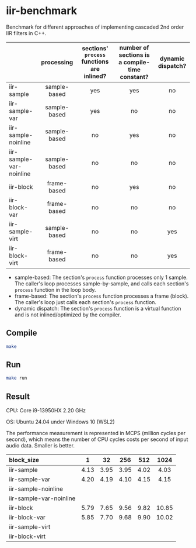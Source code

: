 # iir-benchmark

Benchmark for different approaches of implementing cascaded 2nd order IIR filters in C++.

|                         | processing   | sections' `process` functions are inlined? | number of sections is a compile-time constant? | dynamic dispatch? |
| :---------------------- | :----------: | :----------------------------------------: | :--------------------------------------------: | :---------------: |
| iir-sample              | sample-based | yes                                        | yes                                            | no                |
| iir-sample-var          | sample-based | yes                                        | no                                             | no                |
| iir-sample-noinline     | sample-based | no                                         | yes                                            | no                |
| iir-sample-var-noinline | sample-based | no                                         | no                                             | no                |
| iir-block               | frame-based  | no                                         | yes                                            | no                |
| iir-block-var           | frame-based  | no                                         | no                                             | no                |
| iir-sample-virt         | sample-based | no                                         | no                                             | yes               |
| iir-block-virt          | frame-based  | no                                         | no                                             | yes               |

* sample-based: The section's `process` function processes only 1 sample. The caller's loop processes sample-by-sample, and calls each section's `process` function in the loop body.
* frame-based: The section's `process` function processes a frame (block). The caller's loop just calls each section's `process` function.
* dynamic dispatch: The section's `process` function is a virtual function and is not inlined/optimized by the compiler.

## Compile

```sh
make
```

## Run

```sh
make run
```

## Result

CPU: Core i9-13950HX 2.20 GHz

OS: Ubuntu 24.04 under Windows 10 (WSL2)

The performance measurement is represented in MCPS (million cycles per second), which means the number of CPU cycles costs per second of input audio data. Smaller is better.

| block\_size              | 1      | 32     | 256    | 512    | 1024   |
| :----------------------- | :----: | :----: | :----: | :----: | :----: |
| iir-sample               | 4.13   | 3.95   | 3.95   | 4.02   | 4.03   |
| iir-sample-var           | 4.20   | 4.19   | 4.10   | 4.15   | 4.15   |
| iir-sample-noinline      |        |        |        |        |        |
| iir-sample-var-noinline  |        |        |        |        |        |
| iir-block                | 5.79   | 7.65   | 9.56   | 9.82   | 10.85  |
| iir-block-var            | 5.85   | 7.70   | 9.68   | 9.90   | 10.02  |
| iir-sample-virt          |        |        |        |        |        |
| iir-block-virt           |        |        |        |        |        |
